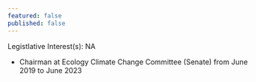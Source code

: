 ```yaml
---
featured: false
published: false
---
```

Legistlative Interest(s): NA

* Chairman at Ecology Climate Change Committee (Senate) from June 2019 to June 2023
